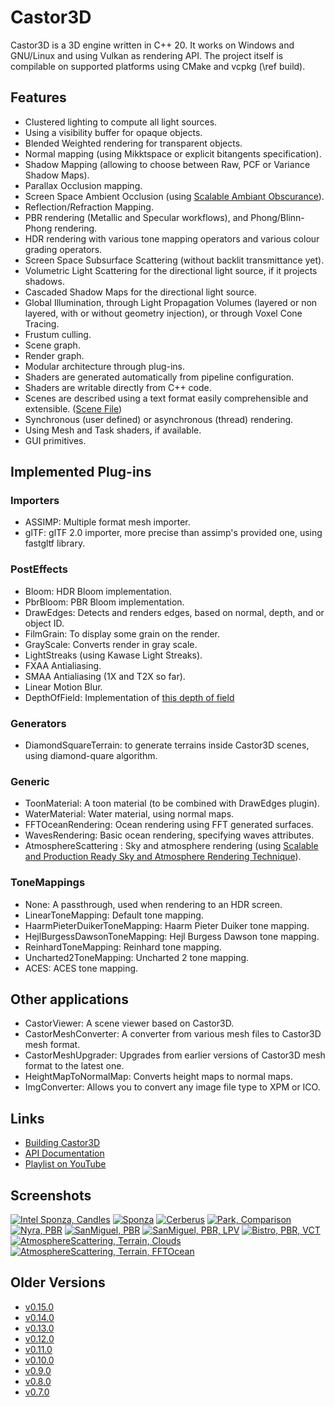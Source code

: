 # Castor3D

Castor3D is a 3D engine written in C++ 20.
It works on Windows and GNU/Linux and using Vulkan as rendering API.
The project itself is compilable on supported platforms using CMake and vcpkg (\ref build).

## Features

- Clustered lighting to compute all light sources.
- Using a visibility buffer for opaque objects.
- Blended Weighted rendering for transparent objects.
- Normal mapping (using Mikktspace or explicit bitangents specification).
- Shadow Mapping (allowing to choose between Raw, PCF or Variance Shadow Maps).
- Parallax Occlusion mapping.
- Screen Space Ambient Occlusion (using [Scalable Ambiant Obscurance](https://casual-effects.com/research/McGuire2012SAO/index.html)).
- Reflection/Refraction Mapping.
- PBR rendering (Metallic and Specular workflows), and Phong/Blinn-Phong rendering.
- HDR rendering with various tone mapping operators and various colour grading operators.
- Screen Space Subsurface Scattering (without backlit transmittance yet).
- Volumetric Light Scattering for the directional light source, if it projects shadows.
- Cascaded Shadow Maps for the directional light source.
- Global Illumination, through Light Propagation Volumes (layered or non layered, with or without geometry injection), or through Voxel Cone Tracing.
- Frustum culling.
- Scene graph.
- Render graph.
- Modular architecture through plug-ins.
- Shaders are generated automatically from pipeline configuration.
- Shaders are writable directly from C++ code.
- Scenes are described using a text format easily comprehensible and extensible. ([Scene File](SceneFile-English.md))
- Synchronous (user defined) or asynchronous (thread) rendering.
- Using Mesh and Task shaders, if available.
- GUI primitives.

## Implemented Plug-ins

### Importers
- ASSIMP: Multiple format mesh importer.
- glTF: glTF 2.0 importer, more precise than assimp's provided one, using fastgltf library.

### PostEffects
- Bloom: HDR Bloom implementation.
- PbrBloom: PBR Bloom implementation.
- DrawEdges: Detects and renders edges, based on normal, depth, and or object ID.
- FilmGrain: To display some grain on the render.
- GrayScale: Converts render in gray scale.
- LightStreaks (using Kawase Light Streaks).
- FXAA Antialiasing.
- SMAA Antialiasing (1X and T2X so far).
- Linear Motion Blur.
- DepthOfField: Implementation of [this depth of field](https://pixelmischiefblog.wordpress.com/2016/11/25/bokeh-depth-of-field/)

### Generators
- DiamondSquareTerrain: to generate terrains inside Castor3D scenes, using diamond-quare algorithm.

### Generic
- ToonMaterial: A toon material (to be combined with DrawEdges plugin).
- WaterMaterial: Water material, using normal maps.
- FFTOceanRendering: Ocean rendering using FFT generated surfaces.
- WavesRendering: Basic ocean rendering, specifying waves attributes.
- AtmosphereScattering : Sky and atmosphere rendering (using [Scalable and Production Ready Sky and Atmosphere Rendering Technique](https://sebh.github.io/publications/egsr2020.pdf)).

### ToneMappings
- None: A passthrough, used when rendering to an HDR screen.
- LinearToneMapping: Default tone mapping.
- HaarmPieterDuikerToneMapping: Haarm Pieter Duiker tone mapping.
- HejlBurgessDawsonToneMapping: Hejl Burgess Dawson tone mapping.
- ReinhardToneMapping: Reinhard tone mapping.
- Uncharted2ToneMapping: Uncharted 2 tone mapping.
- ACES: ACES tone mapping.

## Other applications

- CastorViewer: A scene viewer based on Castor3D.
- CastorMeshConverter: A converter from various mesh files to Castor3D mesh format.
- CastorMeshUpgrader: Upgrades from earlier versions of Castor3D mesh format to the latest one.
- HeightMapToNormalMap: Converts height maps to normal maps.
- ImgConverter: Allows you to convert any image file type to XPM or ICO.

## Links

- [Building Castor3D](https://dragonjoker.github.io/Castor3D/pages/build)
- [API Documentation](https://dragonjoker.github.io/Castor3D/doc)
- [Playlist on YouTube](https://www.youtube.com/playlist?list=PLKA1SVXuAbMNaFbSJyAN_4yD2bzNlgES3)

## Screenshots

<a href="http://dragonjoker.github.io/Castor3D/img/IntelSponza-Candles-PBR-Bloom.png"><img alt="Intel Sponza, Candles" src="./img/IntelSponza-Candles-PBR-Bloom-Small.png"></a>
<a href="http://dragonjoker.github.io/Castor3D/img/Sponza-PBR-VCT.png"><img alt="Sponza" src="./img/Sponza-PBR-VCT-Small.png"></a>
<a href="http://dragonjoker.github.io/Castor3D/img/Cerberus-PBR.png"><img alt="Cerberus" src="./img/Cerberus-PBR-Small.png"></a>
<a href="http://dragonjoker.github.io/Castor3D/img/Park.png"><img alt="Park, Comparison" src="./img/Park-Small.png"></a>
<a href="http://dragonjoker.github.io/Castor3D/img/Nyra-PBR-MR.png"><img alt="Nyra, PBR" src="./img/Nyra-PBR-MR-Small.png"></a>
<a href="http://dragonjoker.github.io/Castor3D/img/SanMiguel-PBR-SG.png"><img alt="SanMiguel, PBR" src="./img/SanMiguel-PBR-SG-Small.png"></a>
<a href="http://dragonjoker.github.io/Castor3D/img/SanMiguel-PBR-SG-LPV.png"><img alt="SanMiguel, PBR, LPV" src="./img/SanMiguel-PBR-SG-LPV-Small.png"></a>
<a href="http://dragonjoker.github.io/Castor3D/img/Bistro-PBR-VCT.png"><img alt="Bistro, PBR, VCT" src="./img/Bistro-PBR-VCT-Small.png"></a>
<a href="http://dragonjoker.github.io/Castor3D/img/AtmosphereScattering-Terrain-Clouds.png"><img alt="AtmosphereScattering, Terrain, Clouds" src="./img/AtmosphereScattering-Terrain-Clouds-Small.png"></a>
<a href="http://dragonjoker.github.io/Castor3D/img/FFTOcean-Terrain.png"><img alt="AtmosphereScattering, Terrain, FFTOcean" src="./img/FFTOcean-Terrain-Small.png"></a>

## Older Versions

- [v0.15.0](https://dragonjoker.github.io/Castor3D/v0.15.0/)
- [v0.14.0](https://dragonjoker.github.io/Castor3D/v0.14.0/)
- [v0.13.0](https://dragonjoker.github.io/Castor3D/v0.13.0/)
- [v0.12.0](https://dragonjoker.github.io/Castor3D/v0.12.0/)
- [v0.11.0](https://dragonjoker.github.io/Castor3D/v0.11.0/)
- [v0.10.0](https://dragonjoker.github.io/Castor3D/v0.10.0/)
- [v0.9.0](https://dragonjoker.github.io/Castor3D/v0.9.0/)
- [v0.8.0](https://dragonjoker.github.io/Castor3D/v0.8.0/)
- [v0.7.0](https://dragonjoker.github.io/Castor3D/v0.7.0/)
